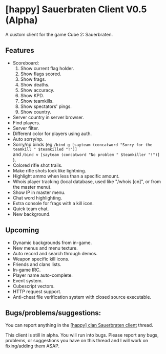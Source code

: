 # [happy] Sauerbraten Client V0.5 (Alpha)
A custom client for the game Cube 2: Sauerbraten.

## Features

- Scoreboard:
	1. Show current flag holder.	
	2. Show flags scored.	
	3. Show frags.	
	4. Show deaths.	
	5. Show accuracy.	
	6. Show KPD.	
	7. Show teamkills.	
	8. Show spectators' pings.	
	9. Show country.	
- Server country in server browser.
- Find players.
- Server filter.
- Different color for players using auth.
- Auto sorry/np.
- Sorry/np binds (eg
		```
		/bind g [sayteam (concatword "Sorry for the teamkill " $teamkilled "!")]
		```		
		and
		```
		/bind v [sayteam (concatword "No problem " $teamkiller "!")]
		```		
		).
- Colored rifle shot trails.
- Make rifle shots look like lightning.
- Highlight ammo when less than a specific amount.
- Whois player tracking (local database, used like "/whois [cn]", or from the master menu).
- Show IP in master menu.
- Chat word highlighting.
- Extra console for frags with a kill icon.
- Quick team chat.
- New background.

## Upcoming

- Dynamic backgrounds from in-game.
- New menus and menu texture.
- Auto record and search through demos.
- Weapon specific kill icons.
- Friends and clans lists.
- In-game IRC.
- Player name auto-complete.
- Event system.
- Cubescript vectors.
- HTTP request support.
- Anti-cheat file verification system with closed source executable.


## Bugs/problems/suggestions:

You can report anything in the [[happy] clan Sauerbraten client](http://happysauerclan.webs.com/apps/forums/topics/show/12939770-happy-clan-sauerbraten-client) thread.

This client is still in alpha. You will run into bugs. Please report any bugs, problems, or suggestions you have on this thread and I will work on fixing/adding them ASAP.
